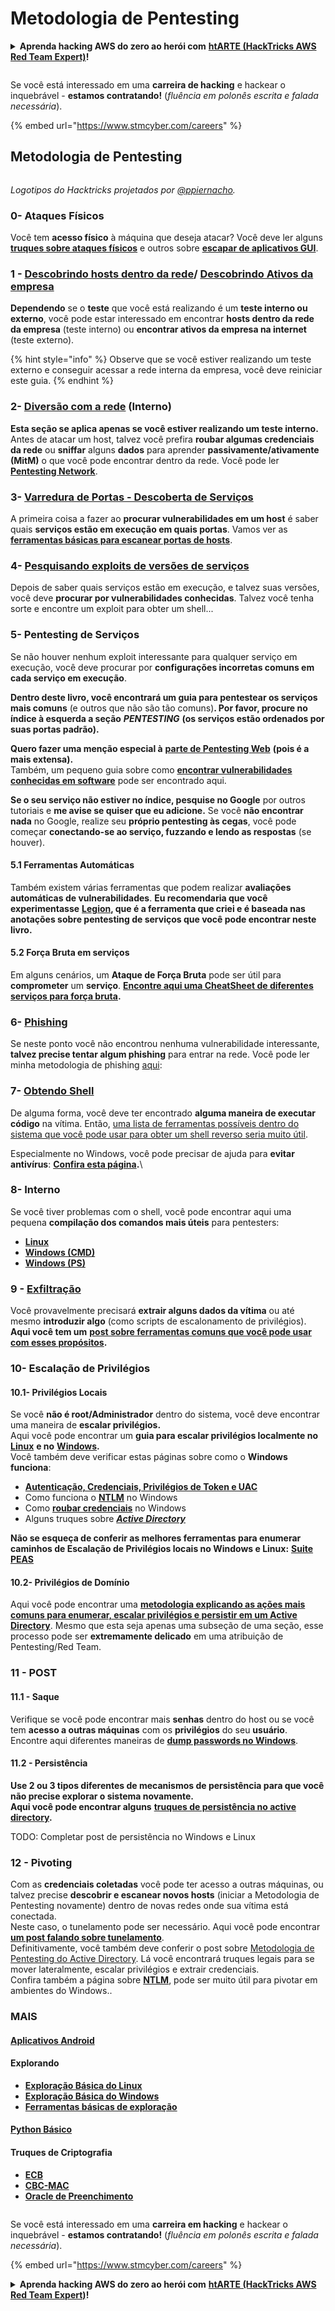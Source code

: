 # Metodologia de Pentesting

<details>

<summary><strong>Aprenda hacking AWS do zero ao herói com</strong> <a href="https://training.hacktricks.xyz/courses/arte"><strong>htARTE (HackTricks AWS Red Team Expert)</strong></a><strong>!</strong></summary>

Outras maneiras de apoiar o HackTricks:

* Se você deseja ver sua **empresa anunciada no HackTricks** ou **baixar o HackTricks em PDF**, confira os [**PLANOS DE ASSINATURA**](https://github.com/sponsors/carlospolop)!
* Adquira o [**swag oficial PEASS & HackTricks**](https://peass.creator-spring.com)
* Descubra [**A Família PEASS**](https://opensea.io/collection/the-peass-family), nossa coleção exclusiva de [**NFTs**](https://opensea.io/collection/the-peass-family)
* **Junte-se ao** 💬 [**grupo Discord**](https://discord.gg/hRep4RUj7f) ou ao [**grupo telegram**](https://t.me/peass) ou **siga-nos** no **Twitter** 🐦 [**@hacktricks\_live**](https://twitter.com/hacktricks\_live)**.**
* **Compartilhe seus truques de hacking enviando PRs para os repositórios** [**HackTricks**](https://github.com/carlospolop/hacktricks) e [**HackTricks Cloud**](https://github.com/carlospolop/hacktricks-cloud).

</details>

<figure><img src="../.gitbook/assets/image (1) (1).png" alt=""><figcaption></figcaption></figure>

Se você está interessado em uma **carreira de hacking** e hackear o inquebrável - **estamos contratando!** (_fluência em polonês escrita e falada necessária_).

{% embed url="https://www.stmcyber.com/careers" %}

## Metodologia de Pentesting

<figure><img src="../.gitbook/assets/HACKTRICKS-logo.svg" alt=""><figcaption></figcaption></figure>

_Logotipos do Hacktricks projetados por_ [_@ppiernacho_](https://www.instagram.com/ppieranacho/)_._

### 0- Ataques Físicos

Você tem **acesso físico** à máquina que deseja atacar? Você deve ler alguns [**truques sobre ataques físicos**](../hardware-physical-access/physical-attacks.md) e outros sobre [**escapar de aplicativos GUI**](../hardware-physical-access/escaping-from-gui-applications.md).

### 1 - [Descobrindo hosts dentro da rede](pentesting-network/#discovering-hosts)/ [Descobrindo Ativos da empresa](external-recon-methodology/)

**Dependendo** se o **teste** que você está realizando é um **teste interno ou externo**, você pode estar interessado em encontrar **hosts dentro da rede da empresa** (teste interno) ou **encontrar ativos da empresa na internet** (teste externo).

{% hint style="info" %}
Observe que se você estiver realizando um teste externo e conseguir acessar a rede interna da empresa, você deve reiniciar este guia.
{% endhint %}

### **2-** [**Diversão com a rede**](pentesting-network/) **(Interno)**

**Esta seção se aplica apenas se você estiver realizando um teste interno.**\
Antes de atacar um host, talvez você prefira **roubar algumas credenciais** **da rede** ou **sniffar** alguns **dados** para aprender **passivamente/ativamente (MitM)** o que você pode encontrar dentro da rede. Você pode ler [**Pentesting Network**](pentesting-network/#sniffing).

### 3- [Varredura de Portas - Descoberta de Serviços](pentesting-network/#scanning-hosts)

A primeira coisa a fazer ao **procurar vulnerabilidades em um host** é saber quais **serviços estão em execução em quais portas**. Vamos ver as [**ferramentas básicas para escanear portas de hosts**](pentesting-network/#scanning-hosts).

### **4-** [Pesquisando exploits de versões de serviços](search-exploits.md)

Depois de saber quais serviços estão em execução, e talvez suas versões, você deve **procurar por vulnerabilidades conhecidas**. Talvez você tenha sorte e encontre um exploit para obter um shell...

### **5-** Pentesting de Serviços

Se não houver nenhum exploit interessante para qualquer serviço em execução, você deve procurar por **configurações incorretas comuns em cada serviço em execução**.

**Dentro deste livro, você encontrará um guia para pentestear os serviços mais comuns** (e outros que não são tão comuns)**. Por favor, procure no índice à esquerda a seção** _**PENTESTING**_ **(os serviços estão ordenados por suas portas padrão).**

**Quero fazer uma menção especial à** [**parte de Pentesting Web**](../network-services-pentesting/pentesting-web/) **(pois é a mais extensa).**\
Também, um pequeno guia sobre como [**encontrar vulnerabilidades conhecidas em software**](search-exploits.md) pode ser encontrado aqui.

**Se o seu serviço não estiver no índice, pesquise no Google** por outros tutoriais e **me avise se quiser que eu adicione.** Se você **não encontrar nada** no Google, realize seu **próprio pentesting às cegas**, você pode começar **conectando-se ao serviço, fuzzando e lendo as respostas** (se houver).

#### 5.1 Ferramentas Automáticas

Também existem várias ferramentas que podem realizar **avaliações automáticas de vulnerabilidades**. **Eu recomendaria que você experimentasse** [**Legion**](https://github.com/carlospolop/legion)**, que é a ferramenta que criei e é baseada nas anotações sobre pentesting de serviços que você pode encontrar neste livro.**

#### **5.2 Força Bruta em serviços**

Em alguns cenários, um **Ataque de Força Bruta** pode ser útil para **comprometer** um **serviço**. [**Encontre aqui uma CheatSheet de diferentes serviços para força bruta**](brute-force.md)**.**

### 6- [Phishing](phishing-methodology/)

Se neste ponto você não encontrou nenhuma vulnerabilidade interessante, **talvez precise tentar algum phishing** para entrar na rede. Você pode ler minha metodologia de phishing [aqui](phishing-methodology/):

### **7-** [**Obtendo Shell**](shells/)

De alguma forma, você deve ter encontrado **alguma maneira de executar código** na vítima. Então, [uma lista de ferramentas possíveis dentro do sistema que você pode usar para obter um shell reverso seria muito útil](shells/).

Especialmente no Windows, você pode precisar de ajuda para **evitar antivírus**: [**Confira esta página**](../windows-hardening/av-bypass.md)**.**\\

### 8- Interno

Se você tiver problemas com o shell, você pode encontrar aqui uma pequena **compilação dos comandos mais úteis** para pentesters:

* [**Linux**](../linux-hardening/useful-linux-commands.md)
* [**Windows (CMD)**](../windows-hardening/basic-cmd-for-pentesters.md)
* [**Windows (PS)**](../windows-hardening/basic-powershell-for-pentesters/)

### **9 -** [**Exfiltração**](exfiltration.md)

Você provavelmente precisará **extrair alguns dados da vítima** ou até mesmo **introduzir algo** (como scripts de escalonamento de privilégios). **Aqui você tem um** [**post sobre ferramentas comuns que você pode usar com esses propósitos**](exfiltration.md)**.**
### **10- Escalação de Privilégios**

#### **10.1- Privilégios Locais**

Se você **não é root/Administrador** dentro do sistema, você deve encontrar uma maneira de **escalar privilégios.**\
Aqui você pode encontrar um **guia para escalar privilégios localmente no** [**Linux**](../linux-hardening/privilege-escalation/) **e no** [**Windows**](../windows-hardening/windows-local-privilege-escalation/)**.**\
Você também deve verificar estas páginas sobre como o **Windows funciona**:

* [**Autenticação, Credenciais, Privilégios de Token e UAC**](../windows-hardening/authentication-credentials-uac-and-efs/)
* Como funciona o [**NTLM**](../windows-hardening/ntlm/) no Windows
* Como [**roubar credenciais**](https://github.com/carlospolop/hacktricks/blob/master/generic-methodologies-and-resources/broken-reference/README.md) no Windows
* Alguns truques sobre [_**Active Directory**_](../windows-hardening/active-directory-methodology/)

**Não se esqueça de conferir as melhores ferramentas para enumerar caminhos de Escalação de Privilégios locais no Windows e Linux:** [**Suite PEAS**](https://github.com/carlospolop/privilege-escalation-awesome-scripts-suite)

#### **10.2- Privilégios de Domínio**

Aqui você pode encontrar uma [**metodologia explicando as ações mais comuns para enumerar, escalar privilégios e persistir em um Active Directory**](../windows-hardening/active-directory-methodology/). Mesmo que esta seja apenas uma subseção de uma seção, esse processo pode ser **extremamente delicado** em uma atribuição de Pentesting/Red Team.

### 11 - POST

#### **11.1 - Saque**

Verifique se você pode encontrar mais **senhas** dentro do host ou se você tem **acesso a outras máquinas** com os **privilégios** do seu **usuário**.\
Encontre aqui diferentes maneiras de [**dump passwords no Windows**](https://github.com/carlospolop/hacktricks/blob/master/generic-methodologies-and-resources/broken-reference/README.md).

#### 11.2 - Persistência

**Use 2 ou 3 tipos diferentes de mecanismos de persistência para que você não precise explorar o sistema novamente.**\
**Aqui você pode encontrar alguns** [**truques de persistência no active directory**](../windows-hardening/active-directory-methodology/#persistence)**.**

TODO: Completar post de persistência no Windows e Linux

### 12 - Pivoting

Com as **credenciais coletadas** você pode ter acesso a outras máquinas, ou talvez precise **descobrir e escanear novos hosts** (iniciar a Metodologia de Pentesting novamente) dentro de novas redes onde sua vítima está conectada.\
Neste caso, o tunelamento pode ser necessário. Aqui você pode encontrar [**um post falando sobre tunelamento**](tunneling-and-port-forwarding.md).\
Definitivamente, você também deve conferir o post sobre [Metodologia de Pentesting do Active Directory](../windows-hardening/active-directory-methodology/). Lá você encontrará truques legais para se mover lateralmente, escalar privilégios e extrair credenciais.\
Confira também a página sobre [**NTLM**](../windows-hardening/ntlm/), pode ser muito útil para pivotar em ambientes do Windows..

### MAIS

#### [Aplicativos Android](../mobile-pentesting/android-app-pentesting/)

#### **Explorando**

* [**Exploração Básica do Linux**](../binary-exploitation/linux-exploiting-basic-esp.md)
* [**Exploração Básica do Windows**](../binary-exploitation/windows-exploiting-basic-guide-oscp-lvl.md)
* [**Ferramentas básicas de exploração**](../binary-exploitation/basic-binary-exploitation-methodology/tools/)

#### [**Python Básico**](python/)

#### **Truques de Criptografia**

* [**ECB**](../crypto-and-stego/electronic-code-book-ecb.md)
* [**CBC-MAC**](../crypto-and-stego/cipher-block-chaining-cbc-mac-priv.md)
* [**Oracle de Preenchimento**](../crypto-and-stego/padding-oracle-priv.md)

<figure><img src="../.gitbook/assets/image (1) (1).png" alt=""><figcaption></figcaption></figure>

Se você está interessado em uma **carreira em hacking** e hackear o inquebrável - **estamos contratando!** (_fluência em polonês escrita e falada necessária_).

{% embed url="https://www.stmcyber.com/careers" %}

<details>

<summary><strong>Aprenda hacking AWS do zero ao herói com</strong> <a href="https://training.hacktricks.xyz/courses/arte"><strong>htARTE (HackTricks AWS Red Team Expert)</strong></a><strong>!</strong></summary>

Outras maneiras de apoiar o HackTricks:

* Se você deseja ver sua **empresa anunciada no HackTricks** ou **baixar o HackTricks em PDF** Confira os [**PLANOS DE ASSINATURA**](https://github.com/sponsors/carlospolop)!
* Adquira o [**swag oficial PEASS & HackTricks**](https://peass.creator-spring.com)
* Descubra [**A Família PEASS**](https://opensea.io/collection/the-peass-family), nossa coleção exclusiva de [**NFTs**](https://opensea.io/collection/the-peass-family)
* **Junte-se ao** 💬 [**grupo Discord**](https://discord.gg/hRep4RUj7f) ou ao [**grupo telegram**](https://t.me/peass) ou nos siga no **Twitter** 🐦 [**@hacktricks\_live**](https://twitter.com/hacktricks\_live)**.**
* **Compartilhe seus truques de hacking enviando PRs para os repositórios do** [**HackTricks**](https://github.com/carlospolop/hacktricks) e [**HackTricks Cloud**](https://github.com/carlospolop/hacktricks-cloud).

</details>
